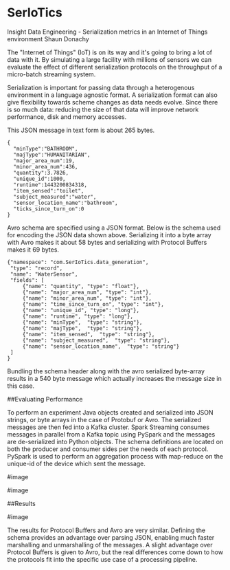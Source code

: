 # SerIoTics
Insight Data Engineering - Serialization metrics in an Internet of Things environment
Shaun Donachy

The "Internet of Things" (IoT) is on its way and it's going to bring a lot of data with it. By simulating a large facility with millions of sensors we can evaluate the effect of different serialization protocols on the throughput of a micro-batch streaming system.

Serialization is important for passing data through a heterogenous environment in a language agnostic format. A serialization format can also give flexibility towards scheme changes as data needs evolve. Since there is so much data: reducing the size of that data will improve network performance, disk and memory accesses.


This JSON message in text form is about 265 bytes.
```
{
  "minType":"BATHROOM",
  "majType":"HUMANITARIAN",
  "major_area_num":19,
  "minor_area_num":436,
  "quantity":3.7826,
  "unique_id":1000,
  "runtime":1443200834318,
  "item_sensed":"toilet",
  "subject_measured":"water",
  "sensor_location_name":"bathroom",
  "ticks_since_turn_on":0
}
```
Avro schema are specified using a JSON format. Below is the schema used for encoding the JSON data shown above. Serializing it into a byte array with Avro makes it about 58 bytes and serializing with Protocol Buffers makes it 69 bytes.

```
{"namespace": "com.SerIoTics.data_generation",
 "type": "record",
 "name": "WaterSensor",
 "fields": [
     {"name": "quantity", "type": "float"},
     {"name": "major_area_num", "type": "int"},
     {"name": "minor_area_num", "type": "int"},
     {"name": "time_since_turn_on", "type": "int"},
     {"name": "unique_id", "type": "long"},
     {"name": "runtime", "type": "long"},
     {"name": "minType",  "type": "string"},
     {"name": "majType",  "type": "string"},
     {"name": "item_sensed",  "type": "string"},
     {"name": "subject_measured",  "type": "string"},
     {"name": "sensor_location_name",  "type": "string"}
 ]
}
```
Bundling the schema header along with the avro serialized byte-array results in a 540 byte message which actually increases the message size in this case.

##Evaluating Performance

To perform an experiment Java objects created and serialized into JSON strings, or byte arrays in the case of Protobuf or Avro. The serialized messages are then fed into a Kafka cluster. Spark Streaming consumes messages in parallel from a Kafka topic using PySpark and the messages are de-serialized into Python objects. The schema definitions are located on both the producer and consumer sides per the needs of each protocol. PySpark is used to perform an aggregation process with map-reduce on the unique-id of the device which sent the message.

#image

#image

##Results

#image

The results for Protocol Buffers and Avro are very similar. Defining the schema provides an advantage over parsing JSON, enabling much faster marshalling and unmarshalling of the messages. A slight advantage over Protocol Buffers is given to Avro, but the real differences come down to how the protocols fit into the specific use case of a processing pipeline.